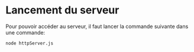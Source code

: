 # Lancement du serveur

Pour pouvoir accéder au serveur, il faut lancer la commande suivante dans une commande:
```
node httpServer.js
```